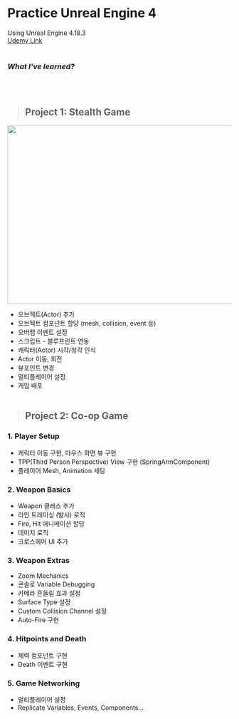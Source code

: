 # Practice Unreal Engine 4
Using Unreal Engine 4.18.3 <br>
[Udemy Link](https://www.udemy.com/course/unrealengine-cpp/)
<br><br>

### _What I've learned?_
<br><br>

> ## Project 1: Stealth Game
<img src="https://user-images.githubusercontent.com/86781939/168446004-5138e1a4-a0ed-49e6-a346-58a50f992568.png"  width="800" height="400" >

- 오브젝트(Actor) 추가
- 오브젝트 컴포넌트 할당 (mesh, collision, event 등)
- 오버랩 이벤트 설정
- 스크립트 - 블루프린트 연동
- 캐릭터(Actor) 시각/청각 인식
- Actor 이동, 회전
- 뷰포인트 변경
- 멀티플레이어 설정
- 게임 배포
<br><br>

> ## Project 2: Co-op Game

### **1. Player Setup**
  - 캐릭터 이동 구현, 마우스 화면 뷰 구현
  - TPP(Third Person Perspective) View 구현 (SpringArmComponent)
  - 플레이어 Mesh, Animation 세팅

### **2. Weapon Basics**
  - Weapon 클래스 추가
  - 라인 트레이싱 (발사) 로직
  - Fire, Hit 애니메이션 할당
  - 데미지 로직
  - 크로스헤어 UI 추가

### **3. Weapon Extras**
  - Zoom Mechanics
  - 콘솔로 Variable Debugging
  - 카메라 흔들림 효과 설정
  - Surface Type 설정
  - Custom Collision Channel 설정
  - Auto-Fire 구현

### **4. Hitpoints and Death**
  - 체력 컴포넌트 구현
  - Death 이벤트 구현

### **5. Game Networking**
  - 멀티플레이어 설정
  - Replicate Variables, Events, Components...